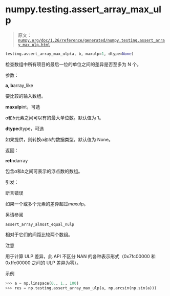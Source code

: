 # numpy.testing.assert_array_max_ulp

> 原文：[`numpy.org/doc/1.26/reference/generated/numpy.testing.assert_array_max_ulp.html`](https://numpy.org/doc/1.26/reference/generated/numpy.testing.assert_array_max_ulp.html)

```py
testing.assert_array_max_ulp(a, b, maxulp=1, dtype=None)
```

检查数组中所有项目的最后一位的单位之间的差异是否至多为 N 个。

参数：

**a, b**array_like

要比较的输入数组。

**maxulp**int，可选

*a*和*b*元素之间可以有的最大单位数。默认值为 1。

**dtype**dtype，可选

如果提供，则转换*a*和*b*的数据类型。默认值为 None。

返回：

**ret**ndarray

包含*a*和*b*之间可表示的浮点数的数组。

引发：

断言错误

如果一个或多个元素的差异超过*maxulp*。

另请参阅

`assert_array_almost_equal_nulp`

相对于它们的间距比较两个数组。

注意

用于计算 ULP 差异，此 API 不区分 NAN 的各种表示形式（0x7fc00000 和 0xffc00000 之间的 ULP 差异为零）。

示例

```py
>>> a = np.linspace(0., 1., 100)
>>> res = np.testing.assert_array_max_ulp(a, np.arcsin(np.sin(a))) 
```
